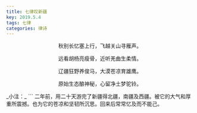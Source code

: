```yaml
---
title: 七律叹新疆
key: 2019.5.4
tags: 七律
categories: 律诗
---
```


<p align="center">秋别长忆塞上行，飞越关山寻雁声。
</p>
<p align="center">远看胡杨亮瘦骨，近听羌曲生柔情。
</p>
<p align="center">辽疆狂野养俊马，大漠苍凉育雄鹰。
</p>
<p align="center">原始生态酿神秘，心留净土梦驼铃。
</p>
_小注：_
```
二年前，用二十天游完了新疆得北疆，南疆及西疆。被它的大气和厚重所震撼。也为它的苍凉和坚韧所沉思。回来后常常忆及而不能己。

```